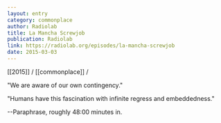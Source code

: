 ```yaml
---
layout: entry
category: commonplace
author: Radiolab
title: La Mancha Screwjob
publication: Radiolab
link: https://radiolab.org/episodes/la-mancha-screwjob
date: 2015-03-03
---
```


[[2015]] / [[commonplace]] / 

"We are aware of our own contingency."

"Humans have this fascination with infinite regress and embeddedness."

--Paraphrase, roughly 48:00 minutes in.
